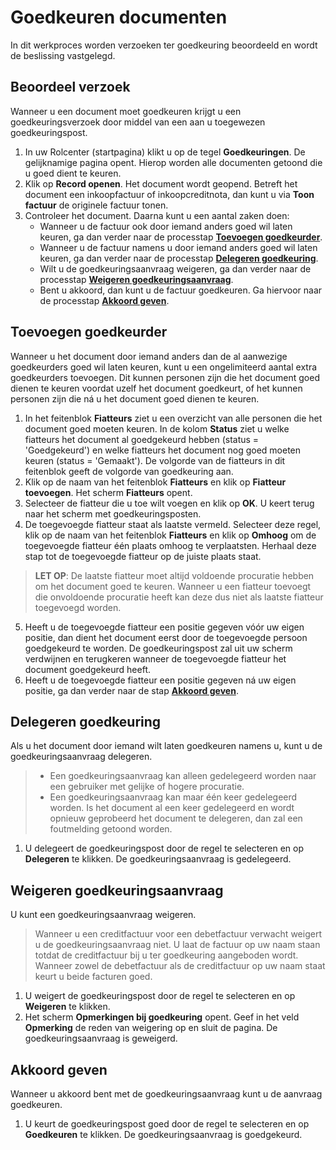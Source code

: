# Goedkeuren documenten

In dit werkproces worden verzoeken ter goedkeuring beoordeeld en wordt de beslissing vastgelegd.

## Beoordeel verzoek

Wanneer u een document moet goedkeuren krijgt u een goedkeuringsverzoek door middel van een aan u toegewezen goedkeuringspost.

1. In uw Rolcenter (startpagina) klikt u op de tegel **Goedkeuringen**. De gelijknamige pagina opent. Hierop worden alle documenten getoond die u goed dient te keuren.
2. Klik op **Record openen**. Het document wordt geopend. Betreft het document een inkoopfactuur of inkoopcreditnota, dan kunt u via **Toon factuur** de originele factuur tonen.
3. Controleer het document. Daarna kunt u een aantal zaken doen:
    - Wanneer u de factuur ook door iemand anders goed wil laten keuren, ga dan verder naar de processtap **[Toevoegen goedkeurder](#toevoegen-goedkeurder)**.
    - Wanneer u de factuur namens u door iemand anders goed wil laten keuren, ga dan verder naar de processtap **[Delegeren goedkeuring](#delegeren-goedkeuring)**.
    - Wilt u de goedkeuringsaanvraag weigeren, ga dan verder naar de processtap **[Weigeren goedkeuringsaanvraag](#weigeren-goedkeuringsaanvraag)**.
    - Bent u akkoord, dan kunt u de factuur goedkeuren. Ga hiervoor naar de processtap **[Akkoord geven](#akkoord-geven)**.

## Toevoegen goedkeurder

Wanneer u het document door iemand anders dan de al aanwezige goedkeurders goed wil laten keuren, kunt u een ongelimiteerd aantal extra goedkeurders toevoegen. Dit kunnen personen zijn die het document goed dienen te keuren voordat uzelf het document goedkeurt, of het kunnen personen zijn die ná u het document goed dienen te keuren.

1. In het feitenblok **Fiatteurs** ziet u een overzicht van alle personen die het document goed moeten keuren. In de kolom **Status** ziet u welke fiatteurs het document al goedgekeurd hebben (status = 'Goedgekeurd') en welke fiatteurs het document nog goed moeten keuren (status = 'Gemaakt'). De volgorde van de fiatteurs in dit feitenblok geeft de volgorde van goedkeuring aan.
2. Klik op de naam van het feitenblok **Fiatteurs** en klik op **Fiatteur toevoegen**. Het scherm **Fiatteurs** opent.
3. Selecteer de fiatteur die u toe wilt voegen en klik op **OK**. U keert terug naar het scherm met goedkeuringsposten.
4. De toegevoegde fiatteur staat als laatste vermeld. Selecteer deze regel, klik op de naam van het feitenblok **Fiatteurs** en klik op **Omhoog** om de toegevoegde fiatteur één plaats omhoog te verplaatsten. Herhaal deze stap tot de toegevoegde fiatteur op de juiste plaats staat.
>**LET OP**: De laatste fiatteur moet altijd voldoende procuratie hebben om het document goed te keuren. Wanneer u een fiatteur toevoegt die onvoldoende procuratie heeft kan deze dus niet als laatste fiatteur toegevoegd worden.
5. Heeft u de toegevoegde fiatteur een positie gegeven vóór uw eigen positie, dan dient het document eerst door de toegevoegde persoon goedgekeurd te worden. De goedkeuringspost zal uit uw scherm verdwijnen en terugkeren wanneer de toegevoegde fiatteur het document goedgekeurd heeft.
6. Heeft u de toegevoegde fiatteur een positie gegeven ná uw eigen positie, ga dan verder naar de stap **[Akkoord geven](#akkoord-geven)**.

## Delegeren goedkeuring

Als u het document door iemand wilt laten goedkeuren namens u, kunt u de goedkeuringsaanvraag delegeren.

> - Een goedkeuringsaanvraag kan alleen gedelegeerd worden naar een gebruiker met gelijke of hogere procuratie.
> - Een goedkeuringsaanvraag kan maar één keer gedelegeerd worden. Is het document al een keer gedelegeerd en wordt opnieuw geprobeerd het document te delegeren, dan zal een foutmelding getoond worden. 

1. U delegeert de goedkeuringspost door de regel te selecteren en op **Delegeren** te klikken. De goedkeuringsaanvraag is gedelegeerd.

## Weigeren goedkeuringsaanvraag

U kunt een goedkeuringsaanvraag weigeren.

> Wanneer u een creditfactuur voor een debetfactuur verwacht weigert u de goedkeuringsaanvraag niet. U laat de factuur op uw naam staan totdat de creditfactuur bij u ter goedkeuring aangeboden wordt. Wanneer zowel de debetfactuur als de creditfactuur op uw naam staat keurt u beide facturen goed.

1. U weigert de goedkeuringspost door de regel te selecteren en op **Weigeren** te klikken.
2. Het scherm **Opmerkingen bij goedkeuring** opent. Geef in het veld **Opmerking** de reden van weigering op en sluit de pagina. De goedkeuringsaanvraag is geweigerd.

## Akkoord geven

Wanneer u akkoord bent met de goedkeuringsaanvraag kunt u de aanvraag goedkeuren.

1. U keurt de goedkeuringspost goed door de regel te selecteren en op **Goedkeuren** te klikken. De goedkeuringsaanvraag is goedgekeurd.
